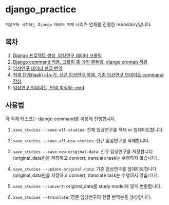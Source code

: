 # django_practice

`처음부터 시작하는 Django 데이터 적재` 시리즈 연재를 진행한 repository입니다.

## 목차
1. [Django 프로젝트 생성, 임상연구 데이터 크롤링](https://medium.com/humanscape-tech/처음부터-시작하는-django-데이터-적재-1-a4c9db3647d)
2. [Django command 적용, 크롤링 중 에러 핸들링, django crontab 적용](https://medium.com/humanscape-tech/처음부터-시작하는-django-데이터-적재-2-6cad7c562129)
3. [임상연구 데이터 한글 번역](https://medium.com/humanscape-tech/처음부터-시작하는-django-데이터-적재-3-6b72a98aeeb1)
4. [적재 단계(task) 나누기, 신규 임상연구 적재, 기존 임상연구 업데이트 command 작성](https://medium.com/humanscape-tech/처음부터-시작하는-django-데이터-적재-4-80a87621fdc5)
5. [임상연구 업데이트, 번역 최적화--end](https://medium.com/@june.333/처음부터-시작하는-django-데이터-적재-5-end-bf43b32a60f4)

## 사용법
각 적재 태스크는 django command를 이용해 진행합니다.

1. `save_studies --save-all-studies`: 전체 임상연구를 적재 or 업데이트합니다.

2. `save_studies --save-all-new-studies`: 신규 임상연구를 적재합니다.

3. `save_studies --save-new-original-data`: 신규 임상연구를 저장합니다(original_data만을 저장하고 convert, translate task는 수행하지 않습니다).

4. `save_studies --update-original-data`: 기존 임상연구를 업데이트합니다(original_data만을 저장하고 convert, translate task는 수행하지 않습니다).

5. `save_studies --convert`: original_data를 study model에 맞게 변환합니다.    

6. `save_studies --translate`: 영문 임상연구의 한글 번역본을 생성합니다.

